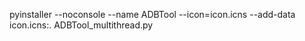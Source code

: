 pyinstaller --noconsole --name ADBTool --icon=icon.icns --add-data icon.icns:. ADBTool_multithread.py
